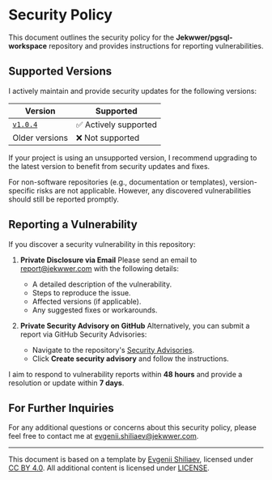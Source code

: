 # Security Policy

This document outlines the security policy for the **Jekwwer/pgsql-workspace** repository
and provides instructions for reporting vulnerabilities.

## Supported Versions

I actively maintain and provide security updates for the following versions:

| Version            | Supported             |
| ------------------ | --------------------- |
| [`v1.0.4`][v1.0.4] | ✅ Actively supported |
| Older versions     | ❌ Not supported      |

If your project is using an unsupported version, I recommend upgrading to the latest version
to benefit from security updates and fixes.

For non-software repositories (e.g., documentation or templates), version-specific risks are not applicable.
However, any discovered vulnerabilities should still be reported promptly.

## Reporting a Vulnerability

If you discover a security vulnerability in this repository:

1. **Private Disclosure via Email**
   Please send an email to [report@jekwwer.com][report@jekwwer.com] with the following details:

   - A detailed description of the vulnerability.
   - Steps to reproduce the issue.
   - Affected versions (if applicable).
   - Any suggested fixes or workarounds.

2. **Private Security Advisory on GitHub**
   Alternatively, you can submit a report via GitHub Security Advisories:
   - Navigate to the repository's [Security Advisories][security-advisories].
   - Click **Create security advisory** and follow the instructions.

I aim to respond to vulnerability reports within **48 hours**
and provide a resolution or update within **7 days**.

## For Further Inquiries

For any additional questions or concerns about this security policy,
please feel free to contact me at [evgenii.shiliaev@jekwwer.com][evgenii.shiliaev@jekwwer.com].

---

This document is based on a template by [Evgenii Shiliaev][evgenii-shiliaev-github],
licensed under [CC BY 4.0][jekwwer-markdown-docs-kit-license]. All additional content is licensed under [LICENSE][LICENSE].

[LICENSE]: LICENSE
[evgenii-shiliaev-github]: https://github.com/Jekwwer
[evgenii.shiliaev@jekwwer.com]: mailto:evgenii.shiliaev@jekwwer.com
[jekwwer-markdown-docs-kit-license]: https://github.com/Jekwwer/markdown-docs-kit/blob/main/LICENSE
[report@jekwwer.com]: mailto:report@jekwwer.com
[security-advisories]: https://github.com/Jekwwer/pgsql-workspace/security/advisories
[v1.0.4]: https://github.com/Jekwwer/pgsql-workspace/tree/v1.0.4
